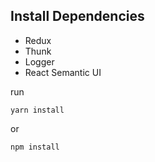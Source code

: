 ## Install Dependencies

- Redux
- Thunk
- Logger
- React Semantic UI

run 

```
yarn install
```

or

```
npm install
```